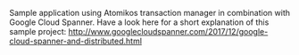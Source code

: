 Sample application using Atomikos transaction manager in combination with Google Cloud Spanner.
Have a look here for a short explanation of this sample project: http://www.googlecloudspanner.com/2017/12/google-cloud-spanner-and-distributed.html
